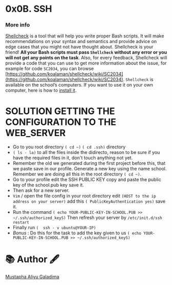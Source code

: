 # 0x0B. SSH


### More info
[Shellcheck](https://github.com/koalaman/shellcheck) is a tool that will help you write proper Bash scripts. It will make recommendations on your syntax and semantics and provide advice on edge cases that you might not have thought about. Shellcheck is your friend! **All your Bash scripts must pass ``Shellcheck`` without any error or you will not get any points on the task**. Also, for every feedback, Shellcheck will provide a code that you can use to get more information about the issue, for example for code ``SC2034``, you can browse [https://github.com/koalaman/shellcheck/wiki/SC2034](https://github.com/koalaman/shellcheck/wiki/SC2034).
``Shellcheck`` is available on the school’s computers. If you want to use it on your own computer, here is how to [install it](https://github.com/koalaman/shellcheck#installing).

# SOLUTION GETTING THE CONFIGURATION TO THE WEB_SERVER
* Go to you root directory `( cd ~)`
`( cd .ssh)` directory
* `( ls - la)` to all the files inside the didirecto, reason to be sure if you have the required files in it, don't touch anything not yet.
* Remember the old we generated during the first project before this, that we paste save in our profile. Generate a new key using the name school. Remember we are doing all this in the root directory `( cd ~)`. 
* Go to your profile edit the SSH PUBLIC KEY copy and paste the public key of the school.pub key save it.
* Then ask for a new server.
* `Vim` / open the file config in your root directory edit `(HOST to the ip address on your server)` add this `( PublicKeyAuthentication yes)` save it.
* Run the command `( echo YOUR-PUBLIC-KEY-IN-SCHOOL.PUB >> ~/.ssh/authorized_keyS)`
Then refresh your server by `/etc/init.d/ssh restart`
* Finally run  `(  ssh - v ubuntu@YOUR-IP)`
* *Bonus* : Do this for the task to add the key given to us   `( echo YOUR-PUBLIC-KEY-IN-SCHOOL.PUB >> ~/.ssh/authorized_keyS)`

# 📚 Author 🖋️

[Mustapha Aliyu Galadima](https://github.com/MG-Musty/)
